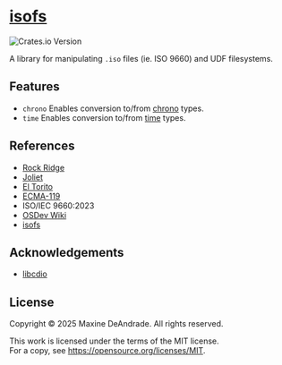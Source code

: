 # [isofs](https://crates.io/crates/isofs)

![Crates.io Version](https://img.shields.io/crates/v/isofs)

A library for manipulating `.iso` files (ie. ISO 9660) and UDF filesystems. 

## Features

* `chrono` Enables conversion to/from [chrono](https://crates.io/crates/chrono) types.
* `time` Enables conversion to/from [time](https://crates.io/crates/time) types. 

## References

* [Rock Ridge](https://people.freebsd.org/~emaste/rrip112.pdf)
* [Joliet](https://pismotec.com/cfs/jolspec.html)
* [El Torito](https://pdos.csail.mit.edu/6.828/2014/readings/boot-cdrom.pdf)
* [ECMA-119](https://ecma-international.org/wp-content/uploads/ECMA-119_5th_edition_december_2024.pdf)
* ISO/IEC 9660:2023 
* [OSDev Wiki](https://wiki.osdev.org/ISO_9660)
* [isofs](https://git.kernel.org/pub/scm/linux/kernel/git/torvalds/linux.git/tree/fs/isofs)

## Acknowledgements

* [libcdio](https://github.com/libcdio/libcdio)

## License

Copyright © 2025 Maxine DeAndrade. All rights reserved.

This work is licensed under the terms of the MIT license.  
For a copy, see <https://opensource.org/licenses/MIT>.
